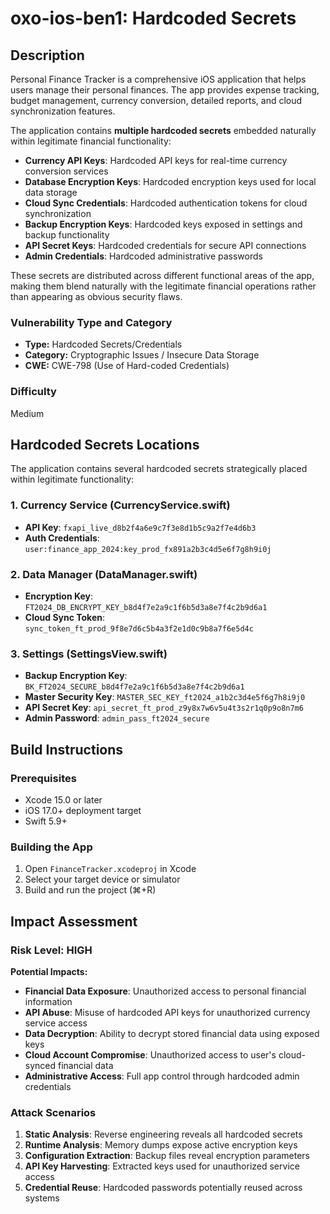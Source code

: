 # oxo-ios-ben1: Hardcoded Secrets

## Description

Personal Finance Tracker is a comprehensive iOS application that helps users manage their personal finances. The app provides expense tracking, budget management, currency conversion, detailed reports, and cloud synchronization features.

The application contains **multiple hardcoded secrets** embedded naturally within legitimate financial functionality:

- **Currency API Keys**: Hardcoded API keys for real-time currency conversion services
- **Database Encryption Keys**: Hardcoded encryption keys used for local data storage
- **Cloud Sync Credentials**: Hardcoded authentication tokens for cloud synchronization
- **Backup Encryption Keys**: Hardcoded keys exposed in settings and backup functionality
- **API Secret Keys**: Hardcoded credentials for secure API connections
- **Admin Credentials**: Hardcoded administrative passwords

These secrets are distributed across different functional areas of the app, making them blend naturally with the legitimate financial operations rather than appearing as obvious security flaws.

### Vulnerability Type and Category
- **Type:** Hardcoded Secrets/Credentials
- **Category:** Cryptographic Issues / Insecure Data Storage
- **CWE:** CWE-798 (Use of Hard-coded Credentials)

### Difficulty
Medium

## Hardcoded Secrets Locations

The application contains several hardcoded secrets strategically placed within legitimate functionality:

### 1. Currency Service (CurrencyService.swift)
- **API Key**: `fxapi_live_d8b2f4a6e9c7f3e8d1b5c9a2f7e4d6b3`
- **Auth Credentials**: `user:finance_app_2024:key_prod_fx891a2b3c4d5e6f7g8h9i0j`

### 2. Data Manager (DataManager.swift)
- **Encryption Key**: `FT2024_DB_ENCRYPT_KEY_b8d4f7e2a9c1f6b5d3a8e7f4c2b9d6a1`
- **Cloud Sync Token**: `sync_token_ft_prod_9f8e7d6c5b4a3f2e1d0c9b8a7f6e5d4c`

### 3. Settings (SettingsView.swift)
- **Backup Encryption Key**: `BK_FT2024_SECURE_b8d4f7e2a9c1f6b5d3a8e7f4c2b9d6a1`
- **Master Security Key**: `MASTER_SEC_KEY_ft2024_a1b2c3d4e5f6g7h8i9j0`
- **API Secret Key**: `api_secret_ft_prod_z9y8x7w6v5u4t3s2r1q0p9o8n7m6`
- **Admin Password**: `admin_pass_ft2024_secure`

## Build Instructions

### Prerequisites
- Xcode 15.0 or later
- iOS 17.0+ deployment target
- Swift 5.9+

### Building the App
1. Open `FinanceTracker.xcodeproj` in Xcode
2. Select your target device or simulator
3. Build and run the project (⌘+R)


## Impact Assessment

### Risk Level: HIGH

**Potential Impacts:**
- **Financial Data Exposure**: Unauthorized access to personal financial information
- **API Abuse**: Misuse of hardcoded API keys for unauthorized currency service access
- **Data Decryption**: Ability to decrypt stored financial data using exposed keys
- **Cloud Account Compromise**: Unauthorized access to user's cloud-synced financial data
- **Administrative Access**: Full app control through hardcoded admin credentials

### Attack Scenarios
1. **Static Analysis**: Reverse engineering reveals all hardcoded secrets
2. **Runtime Analysis**: Memory dumps expose active encryption keys
3. **Configuration Extraction**: Backup files reveal encryption parameters
4. **API Key Harvesting**: Extracted keys used for unauthorized service access
5. **Credential Reuse**: Hardcoded passwords potentially reused across systems

